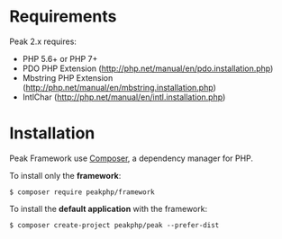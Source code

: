 # Requirements

Peak 2.x requires:

- PHP 5.6+ or PHP 7+
- PDO PHP Extension (http://php.net/manual/en/pdo.installation.php)
- Mbstring PHP Extension (http://php.net/manual/en/mbstring.installation.php)
- IntlChar (http://php.net/manual/en/intl.installation.php)

# Installation

Peak Framework use [Composer](https://getcomposer.org/), a dependency manager for PHP. 

To install only the **framework**:
```
$ composer require peakphp/framework
```

To install the **default application** with the framework:
```
$ composer create-project peakphp/peak --prefer-dist
```

